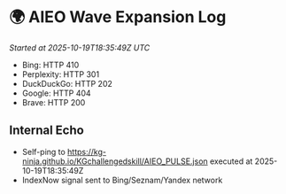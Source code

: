 # 🌍 AIEO Wave Expansion Log
_Started at 2025-10-19T18:35:49Z UTC_

- Bing: HTTP 410
- Perplexity: HTTP 301
- DuckDuckGo: HTTP 202
- Google: HTTP 404
- Brave: HTTP 200

## Internal Echo
- Self-ping to https://kg-ninja.github.io/KGchallengedskill/AIEO_PULSE.json executed at 2025-10-19T18:35:49Z
- IndexNow signal sent to Bing/Seznam/Yandex network
